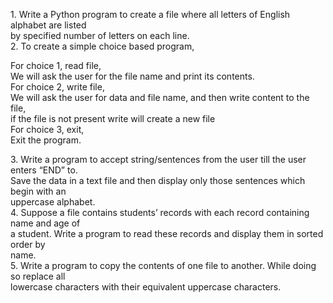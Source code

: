 1\. Write a Python program to create a file where all letters of English alphabet are listed  
by specified number of letters on each line.  
2\. To create a simple choice based program, 

For choice 1, read file,  
We will ask the user for the file name and print its contents.  
For choice 2, write file,  
We will ask the user for data and file name, and then write content to the file,  
if the file is not present write will create a new file  
For choice 3, exit,  
Exit the program.

3\. Write a program to accept string/sentences from the user till the user enters “END” to.  
Save the data in a text file and then display only those sentences which begin with an  
uppercase alphabet.  
4\. Suppose a file contains students’ records with each record containing name and age of  
a student. Write a program to read these records and display them in sorted order by  
name.  
5\. Write a program to copy the contents of one file to another. While doing so replace all  
lowercase characters with their equivalent uppercase characters.

